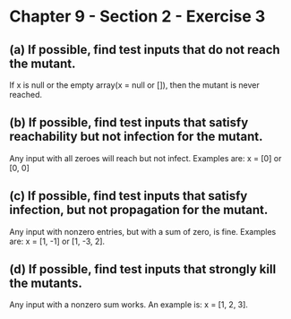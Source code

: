 # Chapter 9 - Section 2 - Exercise 3

## (a) If possible, find test inputs that do not reach the mutant.
If x is null or the empty array(x = null or []), then the mutant is never reached.

## (b) If possible, find test inputs that satisfy reachability but not infection for the mutant.
Any input with all zeroes will reach but not infect. 
Examples are: x = [0] or [0, 0]

## (c) If possible, find test inputs that satisfy infection, but not propagation for the mutant.
Any input with nonzero entries, but with a sum of zero, is fine.
Examples are: x = [1, -1] or [1, -3, 2].

## (d) If possible, find test inputs that strongly kill the mutants.
Any input with a nonzero sum works. 
An example is: x = [1, 2, 3].